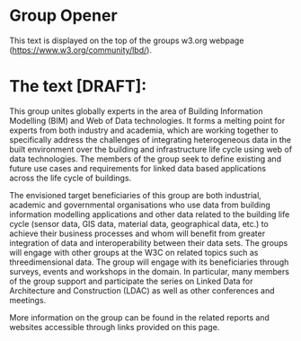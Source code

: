 # Group Opener

This text is displayed on the top of the groups w3.org webpage (https://www.w3.org/community/lbd/).

# The text [DRAFT]:

This group unites globally experts in the area of Building Information Modelling (BIM) and Web of Data technologies. It forms a melting point for experts from both industry and academia, which are working together to specifically address the challenges of integrating heterogeneous data in the built environment over the building and infrastructure life cycle using web of data technologies. The members of the group seek to define existing and future use cases and requirements for linked data based applications across the life cycle of buildings.

The envisioned target beneficiaries of this group are both industrial, academic and governmental organisations who use data from building information modelling applications and other data related to the building life cycle (sensor data, GIS data, material data, geographical data, etc.) to achieve their business processes and whom will benefit from greater integration of data and interoperability between their data sets. The groups will engage with other groups at the W3C on related topics such as threedimensional data. The group will engage with its beneficiaries through surveys, events and workshops in the domain. In particular, many members of the group support and participate the series on Linked Data for Architecture and Construction (LDAC) as well as other conferences and meetings.

More information on the group can be found in the related reports and websites accessible through links provided on this page.
